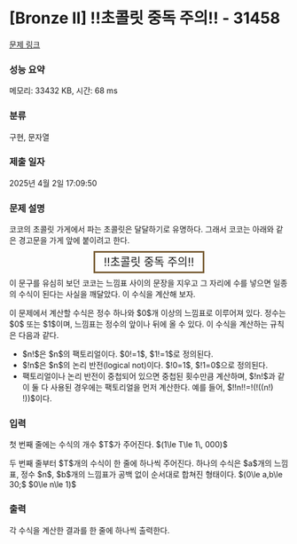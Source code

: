 # [Bronze II] !!초콜릿 중독 주의!! - 31458 

[문제 링크](https://www.acmicpc.net/problem/31458) 

### 성능 요약

메모리: 33432 KB, 시간: 68 ms

### 분류

구현, 문자열

### 제출 일자

2025년 4월 2일 17:09:50

### 문제 설명

<p>코코의 초콜릿 가게에서 파는 초콜릿은 달달하기로 유명하다. 그래서 코코는 아래와 같은 경고문을 가게 앞에 붙이려고 한다.</p>

<p style="text-align: center;"><span style="font-size:20px; border:3px solid #785c33; padding:5px 15px;">!!초콜릿 중독 주의!!</span></p>

<p>이 문구를 유심히 보던 코코는 느낌표 사이의 문장을 지우고 그 자리에 수를 넣으면 일종의 수식이 된다는 사실을 깨달았다. 이 수식을 계산해 보자.</p>

<p>이 문제에서 계산할 수식은 정수 하나와 $0$개 이상의 느낌표로 이루어져 있다. 정수는 $0$ 또는 $1$이며, 느낌표는 정수의 앞이나 뒤에 올 수 있다. 이 수식을 계산하는 규칙은 다음과 같다.</p>

<ul>
	<li>$n!$은 $n$의 팩토리얼이다. $0!=1$, $1!=1$로 정의된다.</li>
	<li>$!n$은 $n$의 논리 반전(logical not)이다. $!0=1$, $!1=0$으로 정의된다.</li>
	<li>팩토리얼이나 논리 반전이 중첩되어 있으면 중첩된 횟수만큼 계산하며, $!n!$과 같이 둘 다 사용된 경우에는 팩토리얼을 먼저 계산한다. 예를 들어, $!!n!!=!(!((n!) !))$이다.</li>
</ul>

### 입력 

 <p>첫 번째 줄에는 수식의 개수 $T$가 주어진다. $(1\le T\le 1\, 000)$</p>

<p>두 번째 줄부터 $T$개의 수식이 한 줄에 하나씩 주어진다. 하나의 수식은 $a$개의 느낌표, 정수 $n$, $b$개의 느낌표가 공백 없이 순서대로 합쳐진 형태이다. $(0\le a,b\le 30;$ $0\le n\le 1)$</p>

### 출력 

 <p>각 수식을 계산한 결과를 한 줄에 하나씩 출력한다.</p>

